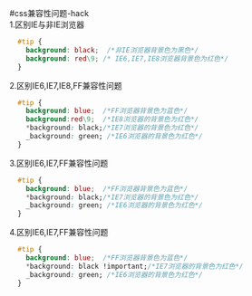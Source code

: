 #css兼容性问题-hack  
1.区别IE与非IE浏览器  
```css
  #tip {
    background: black;  /*非IE浏览器背景色为黑色*/
    background: red\9; /* IE6,IE7,IE8浏览器背景色为红色*/
  }
```
2.区别IE6,IE7,IE8,FF兼容性问题
```css
  #tip {
    background: blue;  /*FF浏览器背景色为蓝色*/
    background:red\9;  /*IE8浏览器的背景色为红色*/
    *background: black;/*IE7浏览器的背景色为红色*/
    _background: green; /*IE6浏览器的背景色为红色*/
  }
```

3.区别IE6,IE7,FF兼容性问题
```css
  #tip {
    background: blue;  /*FF浏览器背景色为蓝色*/
    *background: black;/*IE7浏览器的背景色为红色*/
    _background: green; /*IE6浏览器的背景色为红色*/
  }
```
4.区别IE6,IE7,FF兼容性问题
```css
  #tip {
    background: blue;  /*FF浏览器背景色为蓝色*/
    *background: black !important;/*IE7浏览器的背景色为红色*/
    _background: green; /*IE6浏览器的背景色为红色*/
  }
```
